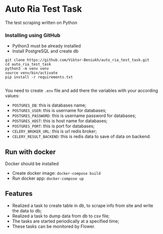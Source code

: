 # Auto Ria Test Task

The test scraping written on Python


### Installing using GitHub

- Python3 must be already installed
- Install PostgreSQL and create db

```shell
git clone https://github.com/Viktor-Beniukh/auto_ria_test_task.git
cd auto_ria_test_task
python3 -m venv venv
source venv/bin/activate
pip install -r requirements.txt


```
You need to create `.env` file and add there the variables with your according values:
- `POSTGRES_DB`: this is databases name;
- `POSTGRES_USER`: this is username for databases;
- `POSTGRES_PASSWORD`: this is username password for databases;
- `POSTGRES_HOST`: this is host name for databases;
- `POSTGRES_PORT`: this is port for databases;
- `CELERY_BROKER_URL`: this is url redis broker;
- `CELERY_RESULT_BACKEND`: this is redis data to save of data on backend.


## Run with docker

Docker should be installed

- Create docker image: `docker-compose build`
- Run docker app: `docker-compose up`


## Features
- Realized a task to create table in db, to scrape info from site and write the data to db;
- Realized a task to dump data from db to csv file;
- The tasks are started periodically at a specified time;
- These tasks can be monitored by Flower.
